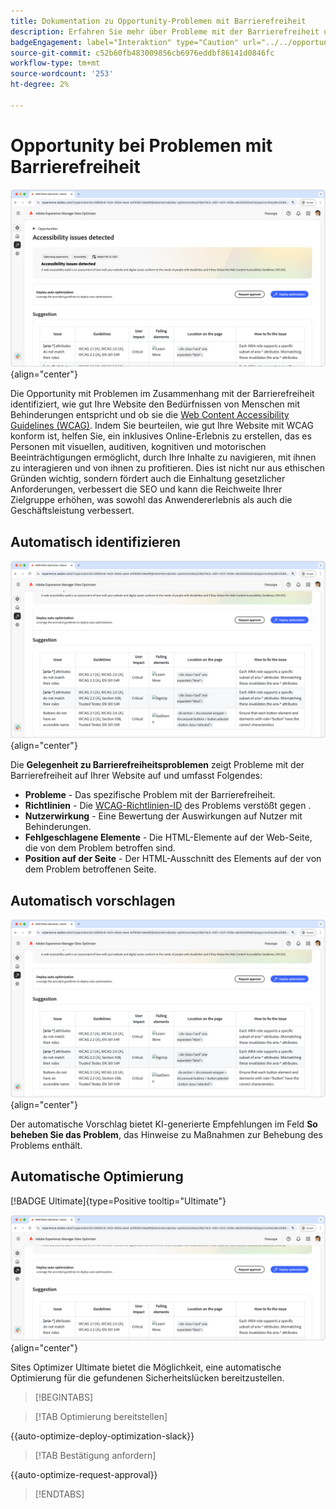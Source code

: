 ```yaml
---
title: Dokumentation zu Opportunity-Problemen mit Barrierefreiheit
description: Erfahren Sie mehr über Probleme mit der Barrierefreiheit und wie Sie damit die Sicherheit von auf Ihrer Website erhöhen können.
badgeEngagement: label="Interaktion" type="Caution" url="../../opportunity-types/engagement.md" tooltip="Interaktion"
source-git-commit: c52b60fb483009856cb6976eddbf86141d0846fc
workflow-type: tm+mt
source-wordcount: '253'
ht-degree: 2%

---
```



# Opportunity bei Problemen mit Barrierefreiheit

![Chancen aufgrund von Barrierefreiheitsproblemen](./assets/accessibility-issues/hero.png){align="center"}

Die Opportunity mit Problemen im Zusammenhang mit der Barrierefreiheit identifiziert, wie gut Ihre Website den Bedürfnissen von Menschen mit Behinderungen entspricht und ob sie die [Web Content Accessibility Guidelines (WCAG)](https://www.w3.org/TR/WCAG21/). Indem Sie beurteilen, wie gut Ihre Website mit WCAG konform ist, helfen Sie, ein inklusives Online-Erlebnis zu erstellen, das es Personen mit visuellen, auditiven, kognitiven und motorischen Beeinträchtigungen ermöglicht, durch Ihre Inhalte zu navigieren, mit ihnen zu interagieren und von ihnen zu profitieren. Dies ist nicht nur aus ethischen Gründen wichtig, sondern fördert auch die Einhaltung gesetzlicher Anforderungen, verbessert die SEO und kann die Reichweite Ihrer Zielgruppe erhöhen, was sowohl das Anwendererlebnis als auch die Geschäftsleistung verbessert.

## Automatisch identifizieren

![Probleme mit der Barrierefreiheit automatisch identifizieren](./assets/accessibility-issues/auto-identify.png){align="center"}

Die **Gelegenheit zu Barrierefreiheitsproblemen** zeigt Probleme mit der Barrierefreiheit auf Ihrer Website auf und umfasst Folgendes:

* **Probleme** - Das spezifische Problem mit der Barrierefreiheit.
* **Richtlinien** - Die [WCAG-Richtlinien-ID](https://www.w3.org/TR/WCAG21/) des Problems verstößt gegen .
* **Nutzerwirkung** - Eine Bewertung der Auswirkungen auf Nutzer mit Behinderungen.
* **Fehlgeschlagene Elemente** - Die HTML-Elemente auf der Web-Seite, die von dem Problem betroffen sind.
* **Position auf der Seite** - Der HTML-Ausschnitt des Elements auf der von dem Problem betroffenen Seite.

## Automatisch vorschlagen

![Probleme mit der Barrierefreiheit automatisch vorschlagen](./assets/accessibility-issues/auto-suggest.png){align="center"}

Der automatische Vorschlag bietet KI-generierte Empfehlungen im Feld **So beheben Sie das Problem**, das Hinweise zu Maßnahmen zur Behebung des Problems enthält.

## Automatische Optimierung

[!BADGE Ultimate]{type=Positive tooltip="Ultimate"}

![Probleme mit der Barrierefreiheit automatisch optimieren](./assets/accessibility-issues/auto-optimize.png){align="center"}

Sites Optimizer Ultimate bietet die Möglichkeit, eine automatische Optimierung für die gefundenen Sicherheitslücken bereitzustellen.

>[!BEGINTABS]

>[!TAB Optimierung bereitstellen]

{{auto-optimize-deploy-optimization-slack}}

>[!TAB Bestätigung anfordern]

{{auto-optimize-request-approval}}

>[!ENDTABS]
